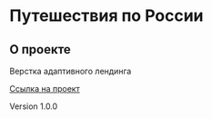# Путешествия по России

## О проекте

Верстка адаптивного лендинга

[Ссылка на проект](https://batolser.github.io/adapt-landing-travel/)

Version 1.0.0

